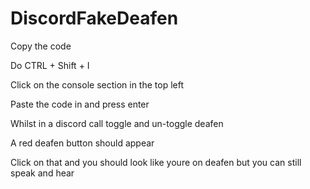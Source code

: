 # DiscordFakeDeafen

Copy the code 

Do CTRL + Shift + I

Click on the console section in the top left 

Paste the code in and press enter 

Whilst in a discord call toggle and un-toggle deafen 

A red deafen button should appear

Click on that and you should look like youre on deafen but you can still speak and hear
